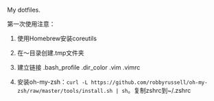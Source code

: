 My dotfiles.

第一次使用注意：

1. 使用Homebrew安装coreutils

2. 在～目录创建.tmp文件夹

3. 建立链接 .bash_profile  .dir_color  .vim  .vimrc

4. 安装oh-my-zsh：`curl -L https://github.com/robbyrussell/oh-my-zsh/raw/master/tools/install.sh | sh`。复制zshrc到~/.zshrc